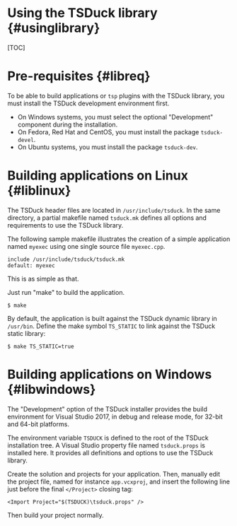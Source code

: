 # Using the TSDuck library   {#usinglibrary}
[TOC]

# Pre-requisites {#libreq}

To be able to build applications or `tsp` plugins with the TSDuck library,
you must install the TSDuck development environment first.

- On Windows systems, you must select the optional "Development" component
  during the installation.
- On Fedora, Red Hat and CentOS, you must install the package `tsduck-devel`.
- On Ubuntu systems, you must install the package `tsduck-dev`.

# Building applications on Linux  {#liblinux}

The TSDuck header files are located in `/usr/include/tsduck`.
In the same directory, a partial makefile named `tsduck.mk` defines
all options and requirements to use the TSDuck library.

The following sample makefile illustrates the creation of a simple
application named `myexec` using one single source file `myexec.cpp`.
~~~~
include /usr/include/tsduck/tsduck.mk
default: myexec
~~~~
This is as simple as that.

Just run "make" to build the application.
~~~~
$ make
~~~~

By default, the application is built against the TSDuck dynamic
library in `/usr/bin`. Define the make symbol `TS_STATIC` to link against
the TSDuck static library:
~~~~
$ make TS_STATIC=true
~~~~

# Building applications on Windows  {#libwindows}

The "Development" option of the TSDuck installer provides the build
environment for Visual Studio 2017, in debug and release mode, for
32-bit and 64-bit platforms.

The environment variable `TSDUCK` is defined to the root of the
TSDuck installation tree. A Visual Studio property file named
`tsduck.props` is installed here. It provides all definitions
and options to use the TSDuck library.

Create the solution and projects for your application. Then, manually
edit the project file, named for instance `app.vcxproj`, and insert
the following line just before the final `</Project>` closing tag:
~~~~
<Import Project="$(TSDUCK)\tsduck.props" />
~~~~

Then build your project normally.
